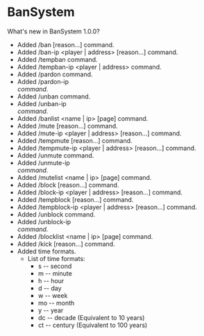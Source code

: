 # BanSystem

What's new in BanSystem 1.0.0?

- Added /ban <player> [reason...] command.
- Added /ban-ip <player | address> [reason...] command.
- Added /tempban <player> <timeFormat> command.
- Added /tempban-ip <player | address> <timeFormat> command.
- Added /pardon <player> command.
- Added /pardon-ip <address> command.
- Added /unban <player> command.
- Added /unban-ip <address> command.
- Added /banlist <name | ip> [page] command.
- Added /mute <player> [reason...] command.
- Added /mute-ip <player | address> [reason...] command.
- Added /tempmute <player> <timeFormat> [reason...] command.
- Added /tempmute-ip <player | address> <timeFormat> [reason...] command.
- Added /unmute <player> command.
- Added /unmute-ip <address> command.
- Added /mutelist <name | ip> [page] command.
- Added /block <player> [reason...] command.
- Added /block-ip <player | address> [reason...] command.
- Added /tempblock <player> <timeFormat> [reason...] command.
- Added /tempblock-ip <player | address> <timeFormat> [reason...] command.
- Added /unblock <player> command.
- Added /unblock-ip <address> command.
- Added /blocklist <name | ip> [page] command.
- Added /kick <player> [reason...] command.
- Added time formats.
  - List of time formats:
    - s -- second
    - m -- minute
    - h -- hour
    - d -- day
    - w -- week
    - mo -- month
    - y -- year
    - dc -- decade (Equivalent to 10 years)
    -  ct -- century (Equivalent to 100 years)